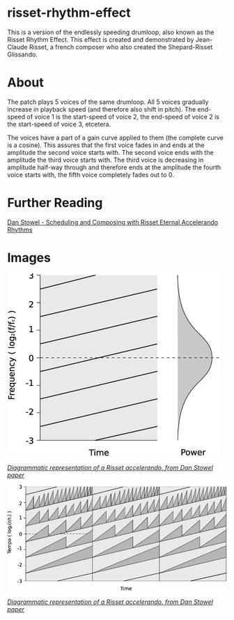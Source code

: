 # risset-rhythm-effect

This is a version of the endlessly speeding drumloop, also known as the Risset Rhythm Effect. This effect is created and demonstrated by Jean-Claude Risset, a french composer who also created the Shepard-Risset Glissando.

# About

The patch plays 5 voices of the same drumloop. All 5 voices gradually increase in playback speed (and therefore also shift in pitch). The end-speed of voice 1 is the start-speed of voice 2, the end-speed of voice 2 is the start-speed of voice 3, etcetera. 

The voices have a part of a gain curve applied to them (the complete curve is a cosine). This assures that the first voice fades in and ends at the amplitude the second voice starts with. The second voice ends with the amplitude the third voice starts with. The third voice is decreasing in amplitude half-way through and therefore ends at the amplitude the fourth voice starts with, the fifth voice completely fades out to 0.

# Further Reading

[Dan Stowel - Scheduling and Composing with Risset Eternal Accelerando Rhythms](https://pdfs.semanticscholar.org/2de1/e9505baf81121d1622e0470d09cc48577f3a.pdf?_ga=2.215081439.912473153.1595938513-10364231.1595938513)

# Images

![](figure-1.png)

[*Diagrammatic representation of a Risset accelerando. from Dan Stowel paper*](https://pdfs.semanticscholar.org/2de1/e9505baf81121d1622e0470d09cc48577f3a.pdf?_ga=2.215081439.912473153.1595938513-10364231.1595938513)

![](figure-2.png)

[*Diagrammatic representation of a Risset accelerando. from Dan Stowel paper*](https://pdfs.semanticscholar.org/2de1/e9505baf81121d1622e0470d09cc48577f3a.pdf?_ga=2.215081439.912473153.1595938513-10364231.1595938513)

